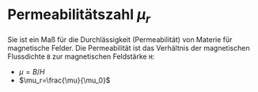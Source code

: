 # Permeabilitätszahl $\mu_r$
Sie ist ein Maß für die Durchlässigkeit (Permeabilität) von Materie für magnetische Felder.
Die Permeabilität ist das Verhältnis der magnetischen Flussdichte `B` zur magnetischen Feldstärke `H`:

- $\mu=B/H$
- $\mu_r=\frac{\mu}{\mu_0}$
